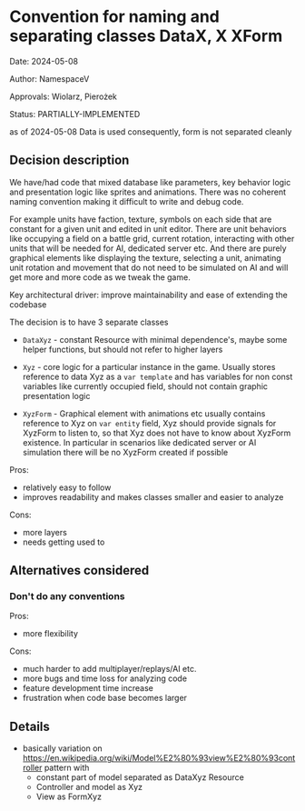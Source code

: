 # Convention for naming and separating classes DataX, X XForm
Date: 2024-05-08

Author: NamespaceV

Approvals: Wiolarz, Pierożek

Status: PARTIALLY-IMPLEMENTED 

as of 2024-05-08 Data is used consequently, form is not separated cleanly

## Decision description

We have/had code that mixed database like parameters, key behavior logic and presentation logic like sprites and animations. There was no coherent naming convention making it difficult to write and debug code.

For example units have faction, texture, symbols on each side that are constant for a given unit and edited in unit editor. There are unit behaviors like occupying a field on a battle grid, current rotation, interacting with other units that will be needed for AI, dedicated server etc. And there are purely graphical elements like displaying the texture, selecting a unit, animating unit rotation and movement that do not need to be simulated on AI and will get more and more code as we tweak the game.

Key architectural driver: improve maintainability and ease of extending the codebase

The decision is to have 3 separate classes

- `DataXyz` - constant Resource with minimal dependence's, maybe some helper functions, but should not refer to higher layers

 - `Xyz` - core logic for a particular instance in the game. Usually stores reference to data Xyz as a `var template` and has variables for non const variables like currently occupied field, should not contain graphic presentation logic

 - `XyzForm` - Graphical element with animations etc usually contains reference to Xyz on `var entity` field, Xyz should provide signals for XyzForm to listen to, so that Xyz does not have to know about XyzForm existence. In particular in scenarios like dedicated server or AI simulation there will be no XyzForm created if possible

Pros:
- relatively easy to follow
- improves readability and makes classes smaller and easier to analyze

Cons:
- more layers
- needs getting used to


## Alternatives considered

### Don't do any conventions

Pros:

- more flexibility

Cons:

- much harder to add multiplayer/replays/AI etc.
- more bugs and time loss for analyzing code
- feature development time increase
- frustration when code base becomes larger

## Details

 - basically variation on https://en.wikipedia.org/wiki/Model%E2%80%93view%E2%80%93controller pattern with
   - constant part of model separated as DataXyz Resource
   - Controller and model as Xyz
   - View as FormXyz
